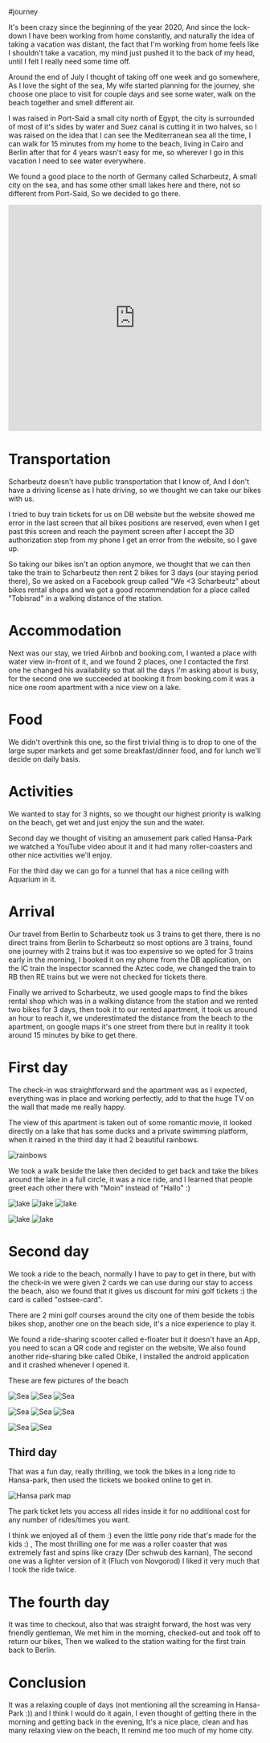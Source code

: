 #journey

It's been crazy since the beginning of the year 2020, And since the lock-down I have been working from home constantly, and naturally the idea of taking a vacation was distant, the fact that I'm working from home feels like I shouldn't take a vacation, my mind just pushed it to the back of my head, until I felt I really need some time off.

Around the end of July I thought of taking off one week and go somewhere, As I love the sight of the sea, My wife started planning for the journey, she choose one place to visit for couple days and see some water, walk on the beach together and smell different air.

I was raised in Port-Said a small city north of Egypt, the city is surrounded of most of it's sides by water and Suez canal is cutting it in two halves, so I was raised on the idea that I can see the Mediterranean sea all the time, I can walk for 15 minutes from my home to the beach, living in Cairo and Berlin after that for 4 years wasn't easy for me, so wherever I go in this vacation I need to see water everywhere.

We found a good place to the north of Germany called Scharbeutz, A small city on the sea, and has some other small lakes here and there, not so different from Port-Said, So we decided to go there.

<iframe src="https://www.google.com/maps/embed?pb=!1m18!1m12!1m3!1d2344.097929459261!2d10.74381711602659!3d54.01878563183017!2m3!1f0!2f0!3f0!3m2!1i1024!2i768!4f13.1!3m3!1m2!1s0x47b2746d5428a159%3A0x961060540a64020c!2sScharbeutz!5e0!3m2!1sen!2sde!4v1598947226491!5m2!1sen!2sde" width="100%" height="450" frameborder="0" style="border:0;" allowfullscreen="" aria-hidden="false" tabindex="0"></iframe>

# Transportation

Scharbeutz doesn't have public transportation that I know of, And I don't have a driving license as I hate driving, so we thought we can take our bikes with us.

I tried to buy train tickets for us on DB website but the website showed me error in the last screen that all bikes positions are reserved, even when I get past this screen and reach the payment screen after I accept the 3D authorization step from my phone I get an error from the website, so I gave up.

So taking our bikes isn't an option anymore, we thought that we can then take the train to Scharbeutz then rent 2 bikes for 3 days (our staying period there), So we asked on a Facebook group called "We <3 Scharbeutz" about bikes rental shops and we got a good recommendation for a place called "Tobisrad" in a walking distance of the station.


# Accommodation

Next was our stay, we tried Airbnb and booking.com, I wanted a place with water view in-front of it, and we found 2 places, one I contacted the first one he changed his availability so that all the days I'm asking about is busy, for the second one we succeeded at booking it from booking.com it was a nice one room apartment with a nice view on a lake.

# Food

We didn't overthink this one, so the first trivial thing is to drop to one of the large super markets and get some breakfast/dinner food, and for lunch we'll decide on daily basis.

# Activities

We wanted to stay for 3 nights, so we thought our highest priority is walking on the beach, get wet and just enjoy the sun and the water.

Second day we thought of visiting an amusement park called Hansa-Park we watched a YouTube video about it and it had many roller-coasters and other nice activities we'll enjoy.

For the third day we can go for a tunnel that has a nice ceiling with Aquarium in it.

# Arrival

Our travel from Berlin to Scharbeutz took us 3 trains to get there, there is no direct trains from Berlin to Scharbeutz so most options are 3 trains, found one journey with 2 trains but it was too expensive so we opted for 3 trains early in the morning, I booked it on my phone from the DB application, on the IC train the inspector scanned the Aztec code, we changed the train to RB then RE trains but we were not checked for tickets there.

Finally we arrived to Scharbeutz, we used google maps to find the bikes rental shop which was in a walking distance from the station and we rented two bikes for 3 days, then took it to our rented apartment, it took us around an hour to reach it, we underestimated the distance from the beach to the apartment, on google maps it's one street from there but in reality it took around 15 minutes by bike to get there.

# First day

The check-in was straightforward and the apartment was as I expected, everything was in place and working perfectly, add to that the huge TV on the wall that made me really happy.

The view of this apartment is taken out of some romantic movie, it looked directly on a lake that has some ducks and a private swimming platform, when it rained in the third day it had 2 beautiful rainbows.

![rainbows](/public/scharbeutz/rainbow.jpg)


We took a walk beside the lake then decided to get back and take the bikes around the lake in a full circle, it was a nice ride, and I learned that people greet each other there with "Moin" instead of "Hallo" :)

![lake](/public/scharbeutz/lake1.jpg)
![lake](/public/scharbeutz/lake2.jpg)
![lake](/public/scharbeutz/lake3.jpg)

![lake](/public/scharbeutz/lake4.jpg)
![lake](/public/scharbeutz/lake5.jpg)

# Second day

We took a ride to the beach, normally I have to pay to get in there, but with the check-in we were given 2 cards we can use during our stay to access the beach, also we found that it gives us discount for mini golf tickets :) the card is called "ostsee-card".

There are 2 mini golf courses around the city one of them beside the tobis bikes shop, another one on the beach side, it's a nice experience to play it.


We found a ride-sharing scooter called e-floater but it doesn't have an App, you need to scan a QR code and register on the website, We also found another ride-sharing bike called Obike, I installed the android application and it crashed whenever I opened it.

These are few pictures of the beach

![Sea](/public/scharbeutz/sea1.jpg)
![Sea](/public/scharbeutz/sea2.jpg)
![Sea](/public/scharbeutz/sea3.jpg)

![Sea](/public/scharbeutz/sea4.jpg)
![Sea](/public/scharbeutz/sea5.jpg)
![Sea](/public/scharbeutz/sea6.jpg)

![Sea](/public/scharbeutz/sea7.jpg)
![Sea](/public/scharbeutz/sea8.jpg)

## Third day

That was a fun day, really thrilling, we took the bikes in a long ride to Hansa-park, then used the tickets we booked online to get in.

![Hansa park map](/public/scharbeutz/hansa-park-map.jpg)

The park ticket lets you access all rides inside it for no additional cost for any number of rides/times you want.

I think we enjoyed all of them :) even the little pony ride that's made for the kids :) , The most thrilling one for me was a roller coaster that was extremely fast and spins like crazy (Der schwub des karnan), The second one was a lighter version of it (Fluch von Novgorod) I liked it very much that I took the ride twice.

# The fourth day

It was time to checkout, also that was straight forward, the host was very friendly gentleman, We met him in the morning, checked-out and took off to return our bikes, Then we walked to the station waiting for the first train back to Berlin.


# Conclusion

It was a relaxing couple of days (not mentioning all the screaming in Hansa-Park :)) and I think I would do it again, I even thought of getting there in the morning and getting back in the evening, It's a nice place, clean and has many relaxing view on the beach, It remind me too much of my home city.
